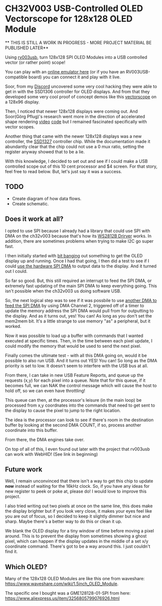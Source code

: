# CH32V003 USB-Controlled OLED Vectorscope for 128x128 OLED Module

** THIS IS STILL A WORK IN PROGRESS - MORE PROJECT MATERIAL BE PUBLISHED LATER**

Using [rv003usb](https://github.com/cnlohr/rv003usb), turn 128x128 SPI OLED Modules into a USB controlled vector (or rather point) scope!

You can play with an [online emulator here](https://cnlohr.github.io/oledscope/) (or if you have an RV003USB-compatible board) you can connect it and play with it live.

Soor, from my [Discord](https://discord.gg/CCeyWyZ) uncovered some very cool hacking they were able to get in with the SSD1306 controller for OLED displays.  And from that they developed some very cool proof of concept demos like this [vectorscope](https://www.youtube.com/shorts/4UzBADBHos4) on a 128x96 display.

Then, I noticed that newer 128x128 displays were coming out.  And Soor(Görg Pflug)'s research went more in the direction of accelerated shape rendering [video](https://www.youtube.com/watch?v=MwNGKHWkvP8) [code](https://github.com/GoergPflug/ssd1306-Hardware3D) but I remained fascinated specifically with vector scopes.

Another thing that came with the newer 128x128 displays was a new controller, the [SSD1327](https://cdn.sparkfun.com/assets/1/a/5/d/4/DS-15890-Zio_OLED.pdf) controller chip.  While the documentation made it abundantly clear that the chip could not use a 0 mux ratio, setting the register anyway showed that to be a lie.

With this knowledge, I decided to set out and see if I could make a USB controlled scope out of this 10 cent processor and $4 screen.  For that story, feel free to read below. But, let's just say it was a success.

## TODO

 * Create diagram of how data flows.
 * Create schematic.

## Does it work at all?

I opted to use SPI because I already had a library that could use SPI with DMA on the ch32v003 because that's how its [WS2812B Drirver](https://github.com/cnlohr/ch32v003fun/blob/master/extralibs/ws2812b_dma_spi_led_driver.h) works. In addition, there are sometimes problems when trying to make I2C go super fast.

I then initially started with [bit banging](https://github.com/cnlohr/oledscope128128/blob/master/earlierwork/basetest/basetest.c#L20) out something to get the OLED display up and running.  Once I had that going, I then did a test to see if I could [use the hardware SPI DMA](https://github.com/cnlohr/oledscope128128/blob/master/earlierwork/hwspitest/hwspitest.c#L172-L202) to output data to the display.  And it turned out I could.

So far so good. But, this still required an interrupt to feed the SPI DMA, or extremely fast updating of the main SPI DMA to keep everything going.  This isn't possible when the ch32v003 us doing software USB.

So, the next logical step was to see if it was possbile to use [another DMA to feed the SPI DMA](https://github.com/cnlohr/oledscope128128/blob/master/earlierwork/hwspidma/hwspidma.c#L284-L321) by using DMA Channel 2, triggered off of a timer to update the memory address the SPI DMA would pull from for outputting to the display. And as it turns out, yes! You can! As long as you don't set the mem2mem bit.  It's a little strange to use memory "as" a peripheral, but it worked.

Now it was possible to load up a buffer with commands that I wanted executed at specific times.  Then, in the time between each pixel update, I could modify the memory that would be used to send the next pixel.

Finally comes the ultimate test - with all this DMA going on, would it be possible to also run USB.  And it turns out YES! You can! So long as the DMA priority is set to low.  It doesn't seem to interfere with the USB bus at all.

From there, I can take in new USB Feature Reports, and queue up the requests (x,y) for each pixel into a queue.  Note that for this queue, if it becomes full, we can NAK the control message which will cause the host to hold off, so we can even have throttling!

This queue can then, at the processor's leisure (in the main loop) be processed from x,y coordnates into the commands that need to get sent to the display to cause the pixel to jump to the right location.

The idea is the processor can look to see if there's room in the destination buffer by looking at the second DMA COUNT, if so, process another coordinate into this buffer.

From there, the DMA engines take over.

On top of all of this, I even found out later with the project that rv003usb can work with WebHID!  (See link in beginning)

## Future work

Well, I remain unconvinced that there isn't a way to get this chip to update **now** instead of waiting for the 16kHz clock.  So, if you have any ideas for new register to peek or poke at, please do! I would love to improve this project.

I also tried writing out two pixels at once on the same line, this does make the display brighter but if you look very close, it makes your eyes feel like you are out of focus, so I decided to keep it slightly dimmer but nice and sharp.  Maybe there's a better way to do this or clean it up.

We blank the OLED display for a tiny window of time before moving a pixel around.  This is to prevent the display from sometimes showing a ghost pixel, which can happen if the display updates in the middle of a set x/y coordinate command.  There's got to be a way around this.  I just couldn't find it.

## Which OLED?

Many of the 128x128 OLED Modules are like this one from waveshare: https://www.waveshare.com/wiki/1.5inch_OLED_Module. 

The specific one I bought was a GME128128-01-SPI from here: https://www.aliexpress.us/item/3256805799076926.html





